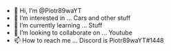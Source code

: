 - 👋 Hi, I’m @Piotr89waYT
- 👀 I’m interested in ... Cars and other stuff
- 🌱 I’m currently learning ... Stuff
- 💞️ I’m looking to collaborate on ... Youtube
- 📫 How to reach me ... Discord is Piotr89waYT#1448
